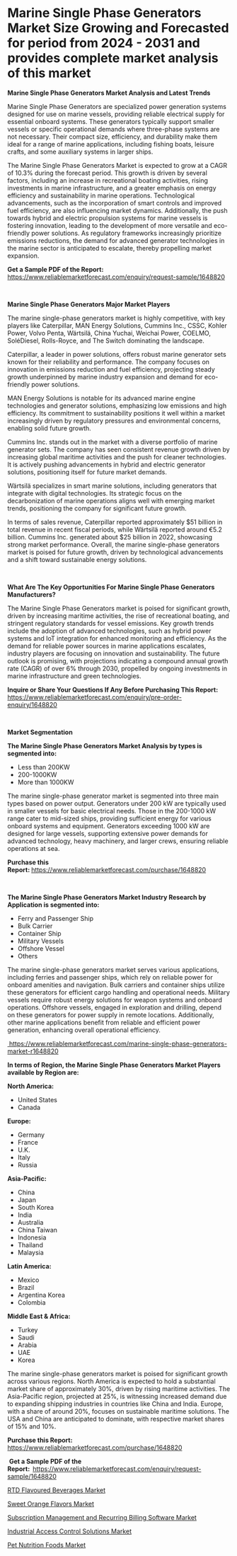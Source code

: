 <p><h1>Marine Single Phase Generators Market Size Growing and Forecasted for period from 2024 - 2031 and provides complete market analysis of this market</h1></p><p><strong>Marine Single Phase Generators Market Analysis and Latest Trends</strong></p>
<p><p>Marine Single Phase Generators are specialized power generation systems designed for use on marine vessels, providing reliable electrical supply for essential onboard systems. These generators typically support smaller vessels or specific operational demands where three-phase systems are not necessary. Their compact size, efficiency, and durability make them ideal for a range of marine applications, including fishing boats, leisure crafts, and some auxiliary systems in larger ships.</p><p>The Marine Single Phase Generators Market is expected to grow at a CAGR of 10.3% during the forecast period. This growth is driven by several factors, including an increase in recreational boating activities, rising investments in marine infrastructure, and a greater emphasis on energy efficiency and sustainability in marine operations. Technological advancements, such as the incorporation of smart controls and improved fuel efficiency, are also influencing market dynamics. Additionally, the push towards hybrid and electric propulsion systems for marine vessels is fostering innovation, leading to the development of more versatile and eco-friendly power solutions. As regulatory frameworks increasingly prioritize emissions reductions, the demand for advanced generator technologies in the marine sector is anticipated to escalate, thereby propelling market expansion.</p></p>
<p><strong>Get a Sample PDF of the Report:&nbsp;</strong> <a href="https://www.reliablemarketforecast.com/enquiry/request-sample/1648820?utm_campaign=1495&utm_medium=2&utm_source=Github&utm_content=ia&utm_term=15102024&utm_id=marine-single-phase-generators">https://www.reliablemarketforecast.com/enquiry/request-sample/1648820</a></p>
<p>&nbsp;</p>
<p><strong>Marine Single Phase Generators Major Market Players</strong></p>
<p><p>The marine single-phase generators market is highly competitive, with key players like Caterpillar, MAN Energy Solutions, Cummins Inc., CSSC, Kohler Power, Volvo Penta, Wärtsilä, China Yuchai, Weichai Power, COELMO, SoléDiesel, Rolls-Royce, and The Switch dominating the landscape.</p><p>Caterpillar, a leader in power solutions, offers robust marine generator sets known for their reliability and performance. The company focuses on innovation in emissions reduction and fuel efficiency, projecting steady growth underpinned by marine industry expansion and demand for eco-friendly power solutions.</p><p>MAN Energy Solutions is notable for its advanced marine engine technologies and generator solutions, emphasizing low emissions and high efficiency. Its commitment to sustainability positions it well within a market increasingly driven by regulatory pressures and environmental concerns, enabling solid future growth.</p><p>Cummins Inc. stands out in the market with a diverse portfolio of marine generator sets. The company has seen consistent revenue growth driven by increasing global maritime activities and the push for cleaner technologies. It is actively pushing advancements in hybrid and electric generator solutions, positioning itself for future market demands.</p><p>Wärtsilä specializes in smart marine solutions, including generators that integrate with digital technologies. Its strategic focus on the decarbonization of marine operations aligns well with emerging market trends, positioning the company for significant future growth.</p><p>In terms of sales revenue, Caterpillar reported approximately $51 billion in total revenue in recent fiscal periods, while Wärtsilä reported around €5.2 billion. Cummins Inc. generated about $25 billion in 2022, showcasing strong market performance. Overall, the marine single-phase generators market is poised for future growth, driven by technological advancements and a shift toward sustainable energy solutions.</p></p>
<p>&nbsp;</p>
<p><strong>What Are The Key Opportunities For Marine Single Phase Generators Manufacturers?</strong></p>
<p><p>The Marine Single Phase Generators market is poised for significant growth, driven by increasing maritime activities, the rise of recreational boating, and stringent regulatory standards for vessel emissions. Key growth trends include the adoption of advanced technologies, such as hybrid power systems and IoT integration for enhanced monitoring and efficiency. As the demand for reliable power sources in marine applications escalates, industry players are focusing on innovation and sustainability. The future outlook is promising, with projections indicating a compound annual growth rate (CAGR) of over 6% through 2030, propelled by ongoing investments in marine infrastructure and green technologies.</p></p>
<p><strong>Inquire or Share Your Questions If Any Before Purchasing This Report:</strong> <a href="https://www.reliablemarketforecast.com/enquiry/pre-order-enquiry/1648820?utm_campaign=1495&utm_medium=2&utm_source=Github&utm_content=ia&utm_term=15102024&utm_id=marine-single-phase-generators">https://www.reliablemarketforecast.com/enquiry/pre-order-enquiry/1648820</a></p>
<p>&nbsp;</p>
<p><strong>Market Segmentation</strong></p>
<p><strong>The Marine Single Phase Generators Market Analysis by types is segmented into:</strong></p>
<p><ul><li>Less than 200KW</li><li>200-1000KW</li><li>More than 1000KW</li></ul></p>
<p><p>The marine single-phase generator market is segmented into three main types based on power output. Generators under 200 kW are typically used in smaller vessels for basic electrical needs. Those in the 200-1000 kW range cater to mid-sized ships, providing sufficient energy for various onboard systems and equipment. Generators exceeding 1000 kW are designed for large vessels, supporting extensive power demands for advanced technology, heavy machinery, and larger crews, ensuring reliable operations at sea.</p></p>
<p><strong>Purchase this Report:&nbsp;</strong><a href="https://www.reliablemarketforecast.com/purchase/1648820?utm_campaign=1495&utm_medium=2&utm_source=Github&utm_content=ia&utm_term=15102024&utm_id=marine-single-phase-generators">https://www.reliablemarketforecast.com/purchase/1648820</a></p>
<p>&nbsp;</p>
<p><strong>The Marine Single Phase Generators Market Industry Research by Application is segmented into:</strong></p>
<p><ul><li>Ferry and Passenger Ship</li><li>Bulk Carrier</li><li>Container Ship</li><li>Military Vessels</li><li>Offshore Vessel</li><li>Others</li></ul></p>
<p><p>The marine single-phase generators market serves various applications, including ferries and passenger ships, which rely on reliable power for onboard amenities and navigation. Bulk carriers and container ships utilize these generators for efficient cargo handling and operational needs. Military vessels require robust energy solutions for weapon systems and onboard operations. Offshore vessels, engaged in exploration and drilling, depend on these generators for power supply in remote locations. Additionally, other marine applications benefit from reliable and efficient power generation, enhancing overall operational efficiency.</p></p>
<p><a href="https://www.reliablemarketforecast.com/marine-single-phase-generators-market-r1648820?utm_campaign=1495&utm_medium=2&utm_source=Github&utm_content=ia&utm_term=15102024&utm_id=marine-single-phase-generators">&nbsp;https://www.reliablemarketforecast.com/marine-single-phase-generators-market-r1648820</a></p>
<p><strong>In terms of Region, the Marine Single Phase Generators Market Players available by Region are:</strong></p>
<p>
    <p> <strong> North America: </strong>
        <ul>
            <li>United States</li>
            <li>Canada</li>
        </ul>
        </p> 
    <p> <strong> Europe: </strong>
        <ul>
            <li>Germany</li>
            <li>France</li>
            <li>U.K.</li>
            <li>Italy</li>
            <li>Russia</li>
        </ul>
        </p> 
    <p> <strong> Asia-Pacific: </strong>
        <ul>
            <li>China</li>
            <li>Japan</li>
            <li>South Korea</li>
            <li>India</li>
            <li>Australia</li>
            <li>China Taiwan</li>
            <li>Indonesia</li>
            <li>Thailand</li>
            <li>Malaysia</li>
        </ul>
        </p> 
    <p> <strong> Latin America: </strong>
        <ul>
            <li>Mexico</li>
            <li>Brazil</li>
            <li>Argentina Korea</li>
            <li>Colombia</li>
        </ul>
        </p> 
    <p> <strong> Middle East & Africa: </strong>
        <ul>
            <li>Turkey</li>
            <li>Saudi</li>
            <li>Arabia</li>
            <li>UAE</li>
            <li>Korea</li>
        </ul>
    </p>
    </p>
<p><p>The marine single-phase generators market is poised for significant growth across various regions. North America is expected to hold a substantial market share of approximately 30%, driven by rising maritime activities. The Asia-Pacific region, projected at 25%, is witnessing increased demand due to expanding shipping industries in countries like China and India. Europe, with a share of around 20%, focuses on sustainable maritime solutions. The USA and China are anticipated to dominate, with respective market shares of 15% and 10%.</p></p>
<p><strong>Purchase this Report: </strong><a href="https://www.reliablemarketforecast.com/purchase/1648820?utm_campaign=1495&utm_medium=2&utm_source=Github&utm_content=ia&utm_term=15102024&utm_id=marine-single-phase-generators">https://www.reliablemarketforecast.com/purchase/1648820</a></p>
<p>&nbsp;<strong>Get a Sample PDF of the Report:&nbsp;&nbsp;</strong><a href="https://www.reliablemarketforecast.com/enquiry/request-sample/1648820?utm_campaign=1495&utm_medium=2&utm_source=Github&utm_content=ia&utm_term=15102024&utm_id=marine-single-phase-generators">https://www.reliablemarketforecast.com/enquiry/request-sample/1648820</a></p>
<p><strong></strong></p>
<p><p><a href="https://www.linkedin.com/pulse/decoding-rtd-flavoured-beverages-industry-dynamics-strategic-rnk0f?utm_campaign=1495&utm_medium=2&utm_source=Github&utm_content=ia&utm_term=15102024&utm_id=marine-single-phase-generators">RTD Flavoured Beverages Market</a></p><p><a href="https://www.linkedin.com/pulse/sweet-orange-flavors-spectrum-usage-patterns-sector-yfq2e?trk=public_post_embed_feed-article-content&utm_campaign=1495&utm_medium=2&utm_source=Github&utm_content=ia&utm_term=15102024&utm_id=marine-single-phase-generators">Sweet Orange Flavors Market</a></p><p><a href="https://github.com/nathandecarvalho/Market-Research-Report-List-5/blob/main/subscription-management-and-recurring-billing-software-market.md?utm_campaign=1495&utm_medium=2&utm_source=Github&utm_content=ia&utm_term=15102024&utm_id=marine-single-phase-generators">Subscription Management and Recurring Billing Software Market</a></p><p><a href="https://www.linkedin.com/pulse/pulse-industrial-access-control-solutions-rhythms-change-lzb9e?trk=public_post_embed_feed-article-content&utm_campaign=1495&utm_medium=2&utm_source=Github&utm_content=ia&utm_term=15102024&utm_id=marine-single-phase-generators">Industrial Access Control Solutions Market</a></p><p><a href="https://www.linkedin.com/pulse/pet-nutrition-foods-market-revolution-2024-2031-trends-mttbe?trk=public_post_embed_feed-article-content&utm_campaign=1495&utm_medium=2&utm_source=Github&utm_content=ia&utm_term=15102024&utm_id=marine-single-phase-generators">Pet Nutrition Foods Market</a></p></p>